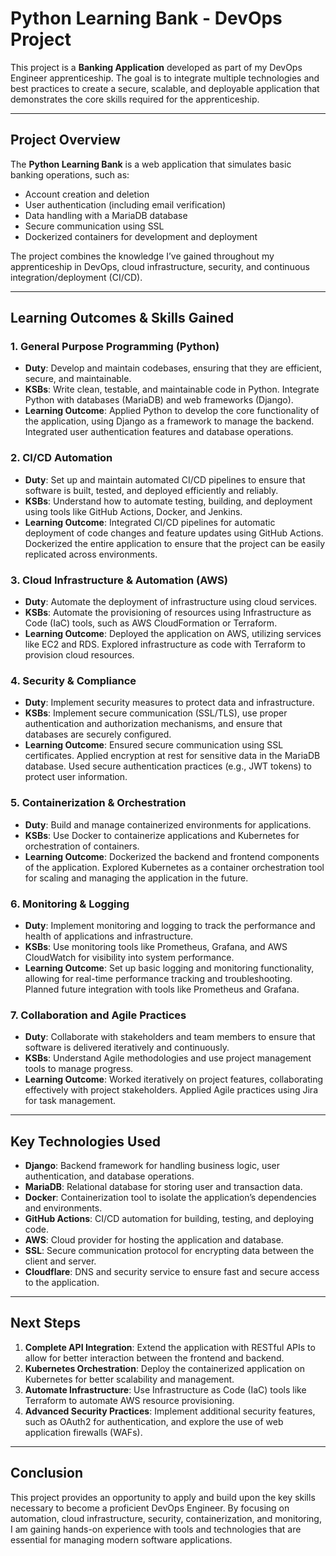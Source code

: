 # Python Learning Bank - DevOps Project

This project is a **Banking Application** developed as part of my DevOps Engineer apprenticeship. The goal is to integrate multiple technologies and best practices to create a secure, scalable, and deployable application that demonstrates the core skills required for the apprenticeship.

---

## Project Overview

The **Python Learning Bank** is a web application that simulates basic banking operations, such as:

- Account creation and deletion
- User authentication (including email verification)
- Data handling with a MariaDB database
- Secure communication using SSL
- Dockerized containers for development and deployment

The project combines the knowledge I’ve gained throughout my apprenticeship in DevOps, cloud infrastructure, security, and continuous integration/deployment (CI/CD).

---

## Learning Outcomes & Skills Gained

### 1. **General Purpose Programming (Python)**

- **Duty**: Develop and maintain codebases, ensuring that they are efficient, secure, and maintainable.
- **KSBs**: Write clean, testable, and maintainable code in Python. Integrate Python with databases (MariaDB) and web frameworks (Django).
- **Learning Outcome**: Applied Python to develop the core functionality of the application, using Django as a framework to manage the backend. Integrated user authentication features and database operations.

### 2. **CI/CD Automation**

- **Duty**: Set up and maintain automated CI/CD pipelines to ensure that software is built, tested, and deployed efficiently and reliably.
- **KSBs**: Understand how to automate testing, building, and deployment using tools like GitHub Actions, Docker, and Jenkins.
- **Learning Outcome**: Integrated CI/CD pipelines for automatic deployment of code changes and feature updates using GitHub Actions. Dockerized the entire application to ensure that the project can be easily replicated across environments.

### 3. **Cloud Infrastructure & Automation (AWS)**

- **Duty**: Automate the deployment of infrastructure using cloud services.
- **KSBs**: Automate the provisioning of resources using Infrastructure as Code (IaC) tools, such as AWS CloudFormation or Terraform.
- **Learning Outcome**: Deployed the application on AWS, utilizing services like EC2 and RDS. Explored infrastructure as code with Terraform to provision cloud resources.

### 4. **Security & Compliance**

- **Duty**: Implement security measures to protect data and infrastructure.
- **KSBs**: Implement secure communication (SSL/TLS), use proper authentication and authorization mechanisms, and ensure that databases are securely configured.
- **Learning Outcome**: Ensured secure communication using SSL certificates. Applied encryption at rest for sensitive data in the MariaDB database. Used secure authentication practices (e.g., JWT tokens) to protect user information.

### 5. **Containerization & Orchestration**

- **Duty**: Build and manage containerized environments for applications.
- **KSBs**: Use Docker to containerize applications and Kubernetes for orchestration of containers.
- **Learning Outcome**: Dockerized the backend and frontend components of the application. Explored Kubernetes as a container orchestration tool for scaling and managing the application in the future.

### 6. **Monitoring & Logging**

- **Duty**: Implement monitoring and logging to track the performance and health of applications and infrastructure.
- **KSBs**: Use monitoring tools like Prometheus, Grafana, and AWS CloudWatch for visibility into system performance.
- **Learning Outcome**: Set up basic logging and monitoring functionality, allowing for real-time performance tracking and troubleshooting. Planned future integration with tools like Prometheus and Grafana.

### 7. **Collaboration and Agile Practices**

- **Duty**: Collaborate with stakeholders and team members to ensure that software is delivered iteratively and continuously.
- **KSBs**: Understand Agile methodologies and use project management tools to manage progress.
- **Learning Outcome**: Worked iteratively on project features, collaborating effectively with project stakeholders. Applied Agile practices using Jira for task management.

---

## Key Technologies Used

- **Django**: Backend framework for handling business logic, user authentication, and database operations.
- **MariaDB**: Relational database for storing user and transaction data.
- **Docker**: Containerization tool to isolate the application’s dependencies and environments.
- **GitHub Actions**: CI/CD automation for building, testing, and deploying code.
- **AWS**: Cloud provider for hosting the application and database.
- **SSL**: Secure communication protocol for encrypting data between the client and server.
- **Cloudflare**: DNS and security service to ensure fast and secure access to the application.

---

## Next Steps

1. **Complete API Integration**: Extend the application with RESTful APIs to allow for better interaction between the frontend and backend.
2. **Kubernetes Orchestration**: Deploy the containerized application on Kubernetes for better scalability and management.
3. **Automate Infrastructure**: Use Infrastructure as Code (IaC) tools like Terraform to automate AWS resource provisioning.
4. **Advanced Security Practices**: Implement additional security features, such as OAuth2 for authentication, and explore the use of web application firewalls (WAFs).

---

## Conclusion

This project provides an opportunity to apply and build upon the key skills necessary to become a proficient DevOps Engineer. By focusing on automation, cloud infrastructure, security, containerization, and monitoring, I am gaining hands-on experience with tools and technologies that are essential for managing modern software applications.
